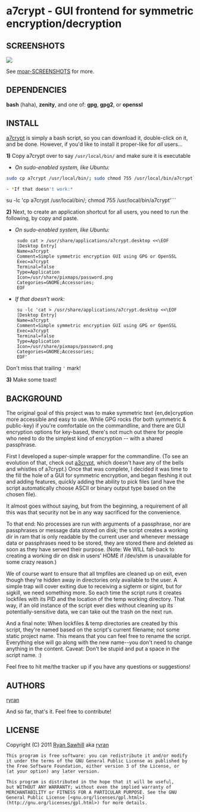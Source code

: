 a7crypt - GUI frontend for symmetric encryption/decryption
==========================================================


SCREENSHOTS
-----------
![](http://b19.org/linux/a7crypt/menu.png)

See [moar-SCREENSHOTS](/ryran/a7crypt/blob/master/moar-SCREENSHOTS.md) for more.



DEPENDENCIES
------------
**bash** (haha), **zenity**, and one of: **gpg**, **gpg2**, or **openssl**


INSTALL
-------

[a7crypt](/ryran/a7crypt/blob/master/a7crypt) is simply a bash script, so you can download it, double-click on it, and be done. However, if you'd like to install it proper-like for *all* users...
                                                                                                                                                                                                                                          
**1)** Copy a7crypt over to say `/usr/local/bin/` and make sure it is executable

- *On sudo-enabled system, like Ubuntu:*

```bash
sudo cp a7crypt /usr/local/bin/; sudo chmod 755 /usr/local/bin/a7crypt```

- *If that doesn't work:*
```
su -lc 'cp a7crypt /usr/local/bin/; chmod 755 /usr/local/bin/a7crypt'```

**2)** Next, to create an application shortcut for all users, you need to run the following, by copy and paste.

- *On sudo-enabled system, like Ubuntu:*
```
    sudo cat > /usr/share/applications/a7crypt.desktop <<\EOF
    [Desktop Entry]
    Name=a7crypt
    Comment=Simple symmetric encryption GUI using GPG or OpenSSL
    Exec=a7crypt
    Terminal=false
    Type=Application
    Icon=/usr/share/pixmaps/password.png
    Categories=GNOME;Accessories;
    EOF
```

- *If that doesn't work:*
```
    su -lc 'cat > /usr/share/applications/a7crypt.desktop <<\EOF
    [Desktop Entry]
    Name=a7crypt
    Comment=Simple symmetric encryption GUI using GPG or OpenSSL
    Exec=a7crypt
    Terminal=false
    Type=Application
    Icon=/usr/share/pixmaps/password.png
    Categories=GNOME;Accessories;
    EOF'
```
Don't miss that trailing `'` mark!

**3)** Make some toast!


BACKGROUND
----------

The original goal of this project was to make symmetric text {en,de}cryption more accessible and easy to use. While GPG rocks (for both symmetric & public-key) if you're comfortable on the commandline, and there are GUI encryption options for key-based, there's not much out there for people who need to do the simplest kind of encryption -- with a shared passphrase.

First I developed a super-simple wrapper for the commandline. (To see an evolution of that, check out [a3crypt](/ryran/a7crypt/blob/master/a3crypt-noX), which doesn't have any of the bells and whistles of a7crypt.) Once that was complete, I decided it was time to the fill the hole of a GUI for symmetric encryption, and began fleshing it out and adding features, quickly adding the ability to pick files (and have the script automatically choose ASCII or binary output type based on the chosen file).

It almost goes without saying, but from the beginning, a requirement of all this was that security not be in any way sacrificed for the convenience.

To that end: No processes are run with arguments of a passphrase, nor are passphrases or message data stored on disk; the script creates a working dir in ram that is only readable by the current user and whenever message data or passphrases need to be stored, they are stored there and deleted as soon as they have served their purpose. (Note: We WILL fall-back to creating a working dir on disk in users' HOME if /dev/shm is unavailable for some crazy reason.)

We of course want to ensure that all tmpfiles are cleaned up on exit, even though they're hidden away in directories only available to the user. A simple trap will cover exiting due to receiving a sigterm or sigint, but for sigkill, we need something more. So each time the script runs it creates lockfiles with its PID and the location of the temp working directory. That way, if an old instance of the script ever dies without cleaning up its potentially-sensitive data, we can take out the trash on the next run.

And a final note: When lockfiles & temp directories are created by this script, they're named based on the script's current filename; not some static project name. This means that you can feel free to rename the script. Everything else will go along with the new name--you don't need to change anything in the content. Caveat: Don't be stupid and put a space in the script name. :)

Feel free to hit me/the tracker up if you have any questions or suggestions!


AUTHORS
-------

[ryran](https://github.com/ryran)

And so far, that's it. Feel free to contribute!


LICENSE
-------

Copyright (C) 2011 [Ryan Sawhill](http://b19.org) aka [ryran](https://github.com/ryran)

    This program is free software: you can redistribute it and/or modify
    it under the terms of the GNU General Public License as published by
    the Free Software Foundation, either version 3 of the License, or
    (at your option) any later version.

    This program is distributed in the hope that it will be useful,
    but WITHOUT ANY WARRANTY; without even the implied warranty of
    MERCHANTABILITY or FITNESS FOR A PARTICULAR PURPOSE. See the GNU
    General Public License [<gnu.org/licenses/gpl.html>](http://gnu.org/licenses/gpl.html>) for more details.

